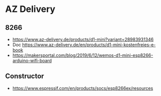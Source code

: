 # AZ Delivery

## 8266
- https://www.az-delivery.de/products/d1-mini?variant=28983931346
- Doc https://www.az-delivery.de/en/products/d1-mini-kostenfreies-e-book
- https://makersportal.com/blog/2019/6/12/wemos-d1-mini-esp8266-arduino-wifi-board

## Constructor
- https://www.espressif.com/en/products/socs/esp8266ex/resources
  
